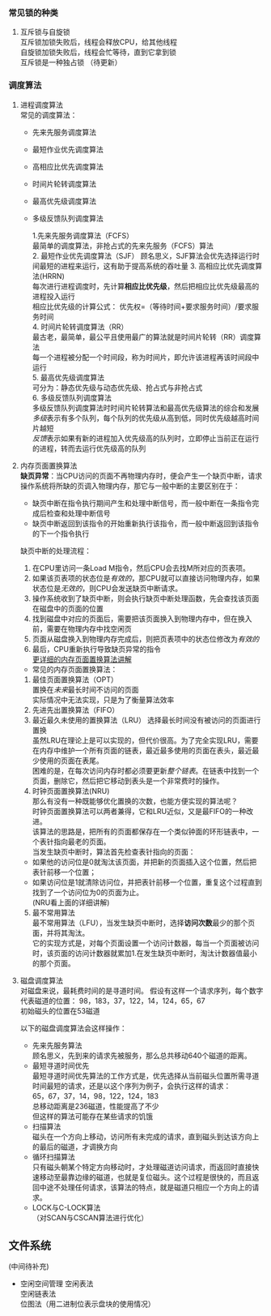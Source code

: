 ### 常见锁的种类  
1. 互斥锁与自旋锁  
互斥锁加锁失败后，线程会释放CPU，给其他线程  
自旋锁加锁失败后，线程会忙等待，直到它拿到锁  
互斥锁是一种独占锁
（待更新）

### 调度算法  
1. 进程调度算法  
    常见的调度算法：
    * 先来先服务调度算法
    * 最短作业优先调度算法
    * 高相应比优先调度算法
    * 时间片轮转调度算法
    * 最高优先级调度算法
    * 多级反馈队列调度算法
    
        1.先来先服务调度算法（FCFS）  
        最简单的调度算法，非抢占式的先来先服务（FCFS）算法  
        2. 最短作业优先调度算法（SJF）
        顾名思义，SJF算法会优先选择运行时间最短的进程来运行，这有助于提高系统的吞吐量
        3. 高相应比优先调度算法(HRRN)  
        每次进行进程调度时，先计算**相应比优先级**，然后把相应比优先级最高的进程投入运行  
        相应比优先级的计算公式：
        优先权=（等待时间+要求服务时间）/要求服务时间  
        4. 时间片轮转调度算法（RR）  
        最古老，最简单，最公平且使用最广的算法就是时间片轮转（RR）调度算法  
        每一个进程被分配一个时间段，称为时间片，即允许该进程再该时间段中运行  
        5. 最高优先级调度算法  
        可分为：静态优先级与动态优先级、抢占式与非抢占式  
        6. 多级反馈队列调度算法  
        多级反馈队列调度算法时时间片轮转算法和最高优先级算法的综合和发展  
        *多级*表示有多个队列，每个队列的优先级从高到低，同时优先级越高时间片越短  
        *反馈*表示如果有新的进程加入优先级高的队列时，立即停止当前正在运行的进程，转而去运行优先级高的队列  


2. 内存页面置换算法  
    **缺页异常**：当CPU访问的页面不再物理内存时，便会产生一个缺页中断，请求操作系统将所缺的页调入物理内存，那它与一般中断的主要区别在于：  
    * 缺页中断在指令执行期间产生和处理中断信号，而一般中断在一条指令完成后检查和处理中断信号  
    * 缺页中断返回到该指令的开始重新执行该指令，而一般中断返回到该指令的下一个指令执行 

    缺页中断的处理流程：  
    1. 在CPU里访问一条Load M指令，然后CPU会去找M所对应的页表项。  
    2. 如果该页表项的状态位是*有效的*，那CPU就可以直接访问物理内存，如果状态位是*无效的*，则CPU会发送缺页中断请求。
    3. 操作系统收到了缺页中断，则会执行缺页中断处理函数，先会查找该页面在磁盘中的页面的位置  
    4. 找到磁盘中对应的页面后，需要把该页面换入到物理内存中，但在换入前，需要在物理内存中找空闲页  
    5. 页面从磁盘换入到物理内存完成后，则把页表项中的状态位修改为*有效的*
    6. 最后，CPU重新执行导致缺页异常的指令  
    [更详细的内存页面置换算法讲解](https://www.cnblogs.com/wingsless/p/12295246.html)
    * 常见的内存页面置换算法：
    1. 最佳页面置换算法（OPT）  
    置换在*未来*最长时间不访问的页面  
    实际情况中无法实现，只是为了衡量算法效率  
    2. 先进先出置换算法（FIFO）  
    3. 最近最久未使用的置换算法（LRU）
    选择最长时间没有被访问的页面进行置换   
    虽然LRU在理论上是可以实现的，但代价很高。为了完全实现LRU，需要在内存中维护一个所有页面的链表，最近最多使用的页面在表头，最近最少使用的页面在表尾。  
    困难的是，在每次访问内存时都必须要更新*整个链表*。在链表中找到一个页面，删除它，然后把它移动到表头是一个非常费时的操作。  
    4. 时钟页面置换算法(NRU)  
    那么有没有一种既能够优化置换的次数，也能方便实现的算法呢？  
    时钟页面置换算法可以两者兼得，它和LRU近似，又是最FIFO的一种改进。  
    该算法的思路是，把所有的页面都保存在一个类似钟面的环形链表中，一个表针指向最老的页面。  
    当发生缺页中断时，算法首先检查表针指向的页面：  
    * 如果他的访问位是0就淘汰该页面，并把新的页面插入这个位置，然后把表针前移一个位置；
    * 如果访问位是1就清除访问位，并把表针前移一个位置，重复这个过程直到找到了一个访问位为0的页面为止。  
    (NRU看上面的详细讲解)  
    5. 最不常用算法  
    最不常用算法（LFU），当发生缺页中断时，选择**访问次数**最少的那个页面，并将其淘汰。  
    它的实现方式是，对每个页面设置一个访问计数器，每当一个页面被访问时，该页面的访问计数器就累加1.在发生缺页中断时，淘汰计数器值最小的那个页面。  

3. 磁盘调度算法  
    对磁盘来说，最耗费时间的是寻道时间。
    假设有这样一个请求序列，每个数字代表磁道的位置：
    98，183，37，122，14，124，65，67  
    初始磁头的位置在53磁道  

    以下的磁盘调度算法会这样操作：  
    * 先来先服务算法  
    顾名思义，先到来的请求先被服务，那么总共移动640个磁道的距离。  
    * 最短寻道时间优先  
    最短寻道时间优先算法的工作方式是，优先选择从当前磁头位置所需寻道时间最短的请求，还是以这个序列为例子，会执行这样的请求：  
    65，67，37，14，98，122，124，183  
    总移动距离是236磁道，性能提高了不少  
    但这样的算法可能存在某些请求的饥饿  
    * 扫描算法  
    磁头在一个方向上移动，访问所有未完成的请求，直到磁头到达该方向上的最后的磁道，才调换方向  
    * 循环扫描算法  
    只有磁头朝某个特定方向移动时，才处理磁道访问请求，而返回时直接快速移动至最靠边缘的磁道，也就是复位磁头。这个过程是很快的，而且返回中途不处理任何请求，该算法的特点，就是磁道只相应一个方向上的请求。  
    * LOCK与C-LOCK算法  
    （对SCAN与CSCAN算法进行优化）

## 文件系统  
(中间待补充)
* 空闲空间管理
  空闲表法  
  空闲链表法  
  位图法（用二进制位表示盘块的使用情况）  